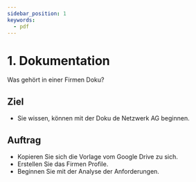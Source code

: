 ```yaml
---
sidebar_position: 1
keywords:
  - pdf
---
```


# 1.  Dokumentation

Was gehört in einer Firmen Doku?

## Ziel

* Sie wissen, können mit der Doku de Netzwerk AG beginnen.


## Auftrag

- Kopieren Sie sich die Vorlage vom Google Drive zu sich.
- Erstellen Sie das Firmen Profile.
- Beginnen Sie mit der Analyse der Anforderungen.